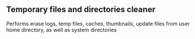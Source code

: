 ## Temporary files and directories cleaner

Performs erase logs, temp files, caches, thumbnails, update files from user home directory, as well as system directories
